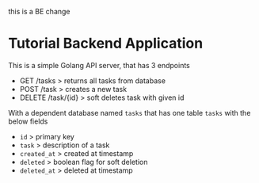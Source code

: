 this is a BE change
# Tutorial Backend Application

This is a simple Golang API server, that has 3 endpoints

- GET /tasks > returns all tasks from database
- POST /task > creates a new task
- DELETE /task/{id} > soft deletes task with given id

With a dependent database named `tasks` that has one table `tasks` with the below fields

- `id` > primary key
- `task` > description of a task
- `created_at` > created at timestamp
- `deleted` > boolean flag for soft deletion
- `deleted_at` > deleted at timestamp
